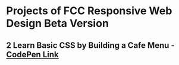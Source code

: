 # Projects of FCC Responsive Web Design Beta Version

## 2 Learn Basic CSS by Building a Cafe Menu - [CodePen Link](https://codepen.io/S4ch1/full/gOGvEqy)
